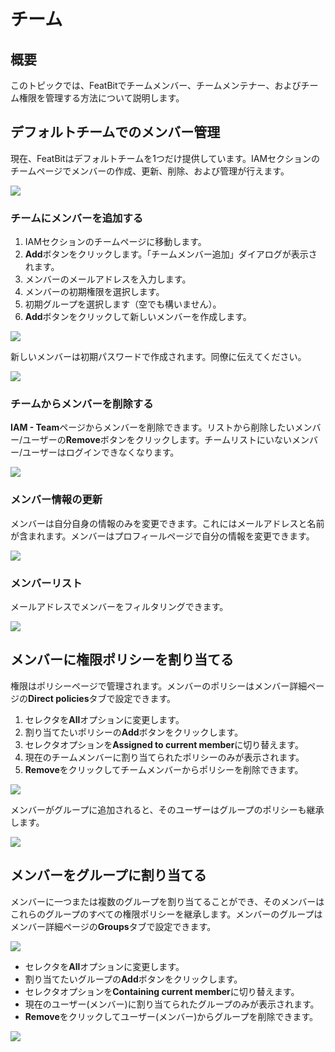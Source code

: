 # チーム

## 概要

このトピックでは、FeatBitでチームメンバー、チームメンテナー、およびチーム権限を管理する方法について説明します。

## **デフォルトチームでのメンバー管理**

現在、FeatBitはデフォルトチームを1つだけ提供しています。IAMセクションのチームページでメンバーの作成、更新、削除、および管理が行えます。


![](../iam/assets/teams/001.webp)

### チームにメンバーを追加する

1. IAMセクションのチームページに移動します。
2. **Add**ボタンをクリックします。「チームメンバー追加」ダイアログが表示されます。
3. メンバーのメールアドレスを入力します。
4. メンバーの初期権限を選択します。
5. 初期グループを選択します（空でも構いません）。
6. **Add**ボタンをクリックして新しいメンバーを作成します。

![](../iam/assets/teams/002.webp)

新しいメンバーは初期パスワードで作成されます。同僚に伝えてください。

![](../iam/assets/teams/003.webp)


### チームからメンバーを削除する

**IAM - Team**ページからメンバーを削除できます。リストから削除したいメンバー/ユーザーの**Remove**ボタンをクリックします。チームリストにいないメンバー/ユーザーはログインできなくなります。

![](../iam/assets/teams/004.webp)

### メンバー情報の更新

メンバーは自分自身の情報のみを変更できます。これにはメールアドレスと名前が含まれます。メンバーはプロフィールページで自分の情報を変更できます。

![](../iam/assets/teams/005.webp)

### メンバーリスト

メールアドレスでメンバーをフィルタリングできます。

![](../iam/assets/teams/006.webp)

## メンバーに権限ポリシーを割り当てる

権限はポリシーページで管理されます。メンバーのポリシーはメンバー詳細ページの**Direct policies**タブで設定できます。

1. セレクタを**All**オプションに変更します。
2. 割り当てたいポリシーの**Add**ボタンをクリックします。
3. セレクタオプションを**Assigned to current member**に切り替えます。
4. 現在のチームメンバーに割り当てられたポリシーのみが表示されます。
5. **Remove**をクリックしてチームメンバーからポリシーを削除できます。

![](../iam/assets/teams/007.webp)

メンバーがグループに追加されると、そのユーザーはグループのポリシーも継承します。

![](../iam/assets/teams/008.webp)

## メンバーをグループに割り当てる

メンバーに一つまたは複数のグループを割り当てることができ、そのメンバーはこれらのグループのすべての権限ポリシーを継承します。メンバーのグループはメンバー詳細ページの**Groups**タブで設定できます。

![](../iam/assets/teams/009.webp)

* セレクタを**All**オプションに変更します。
* 割り当てたいグループの**Add**ボタンをクリックします。
* セレクタオプションを**Containing current member**に切り替えます。
* 現在のユーザー(メンバー)に割り当てられたグループのみが表示されます。
* **Remove**をクリックしてユーザー(メンバー)からグループを削除できます。

![](../iam/assets/teams/010.webp)

